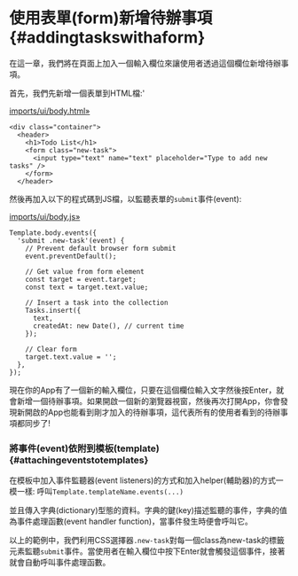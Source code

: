 # 使用表單\(form\)新增待辦事項 {#addingtaskswithaform}

在這一章，我們將在頁面上加入一個輸入欄位來讓使用者透過這個欄位新增待辦事項。

首先，我們先新增一個表單到HTML檔:'

[imports/ui/body.html»](https://github.com/meteor/simple-todos/commit/06fc0de9e7665c11170f69f7df069229fa99330f)

```
<div class="container">
  <header>
    <h1>Todo List</h1>
    <form class="new-task">
      <input type="text" name="text" placeholder="Type to add new tasks" />
    </form>
  </header>
```

然後再加入以下的程式碼到JS檔，以監聽表單的`submit`事件\(event\):

[imports/ui/body.js»](https://github.com/meteor/simple-todos/commit/2fd36714d6494f4fb1bf99d1aefbc9a10dfde350)

```
Template.body.events({
  'submit .new-task'(event) {
    // Prevent default browser form submit
    event.preventDefault();

    // Get value from form element
    const target = event.target;
    const text = target.text.value;

    // Insert a task into the collection
    Tasks.insert({
      text,
      createdAt: new Date(), // current time
    });

    // Clear form
    target.text.value = '';
  },
});
```

現在你的App有了一個新的輸入欄位，只要在這個欄位輸入文字然後按Enter，就會新增一個待辦事項。如果開啟一個新的瀏覽器視窗，然後再次打開App，你會發現新開啟的App也能看到剛才加入的待辦事項，這代表所有的使用者看到的待辦事項都同步了!

### 將事件\(event\)依附到模板\(template\) {#attachingeventstotemplates}

在模板中加入事件監聽器\(event listeners\)的方式和加入helper\(輔助器\)的方式一模一樣: 呼叫`Template.templateName.events(...)`

並且傳入字典\(dictionary\)型態的資料。字典的鍵\(key\)描述監聽的事件，字典的值為事件處理函數\(event handler function\)，當事件發生時便會呼叫它。

以上的範例中，我們利用CSS選擇器`.new-task`對每一個class為new-task的標籤元素監聽`submit`事件。當使用者在輸入欄位中按下Enter就會觸發這個事件，接著就會自動呼叫事件處理函數。

